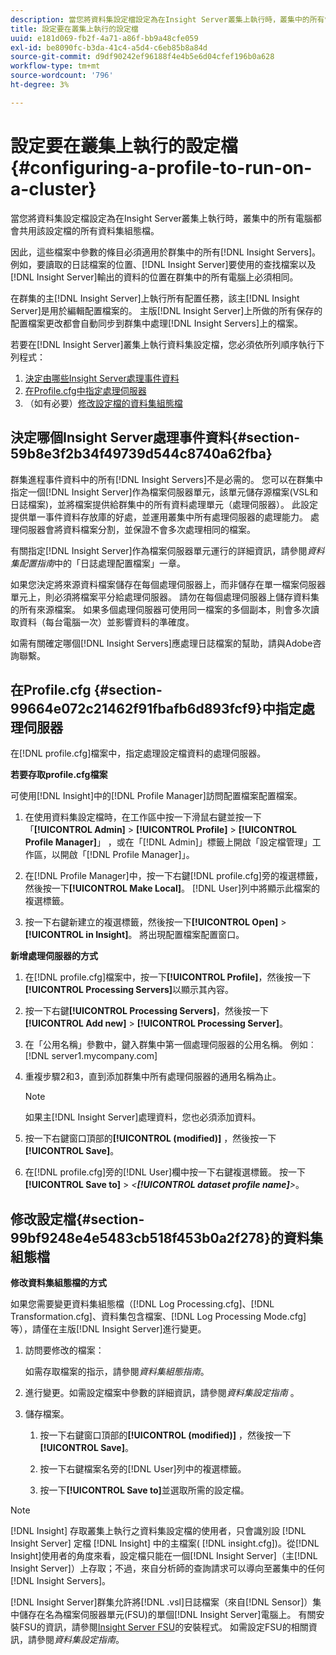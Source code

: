 ```yaml
---
description: 當您將資料集設定檔設定為在Insight Server叢集上執行時，叢集中的所有電腦都會共用該設定檔的所有資料集組態檔。
title: 設定要在叢集上執行的設定檔
uuid: e181d069-fb2f-4a71-a86f-bb9a48cfe059
exl-id: be8090fc-b3da-41c4-a5d4-c6eb85b8a84d
source-git-commit: d9df90242ef96188f4e4b5e6d04cfef196b0a628
workflow-type: tm+mt
source-wordcount: '796'
ht-degree: 3%

---
```


# 設定要在叢集上執行的設定檔{#configuring-a-profile-to-run-on-a-cluster}

當您將資料集設定檔設定為在Insight Server叢集上執行時，叢集中的所有電腦都會共用該設定檔的所有資料集組態檔。

因此，這些檔案中參數的條目必須適用於群集中的所有[!DNL Insight Servers]。 例如，要讀取的日誌檔案的位置、[!DNL Insight Server]要使用的查找檔案以及[!DNL Insight Server]輸出的資料的位置在群集中的所有電腦上必須相同。

在群集的主[!DNL Insight Server]上執行所有配置任務，該主[!DNL Insight Server]是用於編輯配置檔案的。 主版[!DNL Insight Server]上所做的所有保存的配置檔案更改都會自動同步到群集中處理[!DNL Insight Servers]上的檔案。

若要在[!DNL Insight Server]叢集上執行資料集設定檔，您必須依所列順序執行下列程式：

1. [決定由哪些Insight Server處理事件資料](../../../../../../home/c-inst-svr/c-install-ins-svr/c-ins-svr-clstrs/c-inst-ins-svr-clstr/c-inst-proc-clstr/c-config-prof-run-clstr.md#section-59b8e3f2b34f49739d544c8740a62fba)
1. [在Profile.cfg中指定處理伺服器](../../../../../../home/c-inst-svr/c-install-ins-svr/c-ins-svr-clstrs/c-inst-ins-svr-clstr/c-inst-proc-clstr/c-config-prof-run-clstr.md#section-99664e072c21462f91fbafb6d893fcf9)
1. （如有必要）[修改設定檔的資料集組態檔](../../../../../../home/c-inst-svr/c-install-ins-svr/c-ins-svr-clstrs/c-inst-ins-svr-clstr/c-inst-proc-clstr/c-config-prof-run-clstr.md#section-99bf9248e4e5483cb518f453b0a2f278)

## 決定哪個Insight Server處理事件資料{#section-59b8e3f2b34f49739d544c8740a62fba}

群集進程事件資料中的所有[!DNL Insight Servers]不是必需的。 您可以在群集中指定一個[!DNL Insight Server]作為檔案伺服器單元，該單元儲存源檔案(VSL和日誌檔案)，並將檔案提供給群集中的所有資料處理單元（處理伺服器）。 此設定提供單一事件資料存放庫的好處，並運用叢集中所有處理伺服器的處理能力。 處理伺服器會將資料檔案分割，並保證不會多次處理相同的檔案。

有關指定[!DNL Insight Server]作為檔案伺服器單元運行的詳細資訊，請參閱&#x200B;*資料集配置指南*&#x200B;中的「日誌處理配置檔案」一章。

如果您決定將來源資料檔案儲存在每個處理伺服器上，而非儲存在單一檔案伺服器單元上，則必須將檔案平分給處理伺服器。 請勿在每個處理伺服器上儲存資料集的所有來源檔案。 如果多個處理伺服器可使用同一檔案的多個副本，則會多次讀取資料（每台電腦一次）並影響資料的準確度。

如需有關確定哪個[!DNL Insight Servers]應處理日誌檔案的幫助，請與Adobe咨詢聯繫。

## 在Profile.cfg {#section-99664e072c21462f91fbafb6d893fcf9}中指定處理伺服器

在[!DNL profile.cfg]檔案中，指定處理設定檔資料的處理伺服器。

**若要存取profile.cfg檔案**

可使用[!DNL Insight]中的[!DNL Profile Manager]訪問配置檔案配置檔案。

1. 在使用資料集設定檔時，在工作區中按一下滑鼠右鍵並按一下「**[!UICONTROL Admin]** > **[!UICONTROL Profile]** > **[!UICONTROL Profile Manager]**」 ，或在「[!DNL Admin]」標籤上開啟「設定檔管理」工作區，以開啟「[!DNL Profile Manager]」。

1. 在[!DNL Profile Manager]中，按一下右鍵[!DNL profile.cfg]旁的複選標籤，然後按一下&#x200B;**[!UICONTROL Make Local]**。 [!DNL User]列中將顯示此檔案的複選標籤。

1. 按一下右鍵新建立的複選標籤，然後按一下&#x200B;**[!UICONTROL Open]** > **[!UICONTROL in Insight]**。 將出現配置檔案配置窗口。

**新增處理伺服器的方式**

1. 在[!DNL profile.cfg]檔案中，按一下&#x200B;**[!UICONTROL Profile]**，然後按一下&#x200B;**[!UICONTROL Processing Servers]**&#x200B;以顯示其內容。

1. 按一下右鍵&#x200B;**[!UICONTROL Processing Servers]**，然後按一下&#x200B;**[!UICONTROL Add new]** > **[!UICONTROL Processing Server]**。

1. 在「公用名稱」參數中，鍵入群集中第一個處理伺服器的公用名稱。 例如︰[!DNL server1.mycompany.com]
1. 重複步驟2和3，直到添加群集中所有處理伺服器的通用名稱為止。

   >[!NOTE]
   >
   >如果主[!DNL Insight Server]處理資料，您也必須添加資料。

1. 按一下右鍵窗口頂部的&#x200B;**[!UICONTROL (modified)]** ，然後按一下&#x200B;**[!UICONTROL Save]**。

1. 在[!DNL profile.cfg]旁的[!DNL User]欄中按一下右鍵複選標籤。 按一下&#x200B;**[!UICONTROL Save to]** > *&lt;**[!UICONTROL dataset profile name]**>*。

## 修改設定檔{#section-99bf9248e4e5483cb518f453b0a2f278}的資料集組態檔

**修改資料集組態檔的方式**

如果您需要變更資料集組態檔（[!DNL Log Processing.cfg]、[!DNL Transformation.cfg]、資料集包含檔案、[!DNL Log Processing Mode.cfg]等），請僅在主版[!DNL Insight Server]進行變更。

1. 訪問要修改的檔案：

   如需存取檔案的指示，請參閱&#x200B;*資料集組態指南*。
1. 進行變更。如需設定檔案中參數的詳細資訊，請參閱&#x200B;*資料集設定指南* 。
1. 儲存檔案。

   1. 按一下右鍵窗口頂部的&#x200B;**[!UICONTROL (modified)]** ，然後按一下&#x200B;**[!UICONTROL Save]**。

   1. 按一下右鍵檔案名旁的[!DNL User]列中的複選標籤。
   1. 按一下&#x200B;**[!UICONTROL Save to]**&#x200B;並選取所需的設定檔。

>[!NOTE]
>
>[!DNL Insight] 存取叢集上執行之資料集設定檔的使用者，只會識別設 [!DNL Insight Server] 定檔 [!DNL Insight] 中的主檔案( [!DNL insight.cfg])。從[!DNL Insight]使用者的角度來看，設定檔只能在一個[!DNL Insight Server]（主[!DNL Insight Server]）上存取；不過，來自分析師的查詢請求可以導向至叢集中的任何[!DNL Insight Servers]。

[!DNL Insight Server]群集允許將[!DNL .vsl]日誌檔案（來自[!DNL Sensor]）集中儲存在名為檔案伺服器單元(FSU)的單個[!DNL Insight Server]電腦上。 有關安裝FSU的資訊，請參閱[Insight Server FSU](../../../../../../home/c-inst-svr/c-install-ins-svr/t-inst-proc-fsu.md#task-e4a4a791b6694119ba45b36f3e573016)的安裝程式。 如需設定FSU的相關資訊，請參閱&#x200B;*資料集設定指南*。

